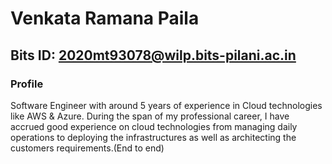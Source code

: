 # Venkata Ramana Paila
## Bits ID: 2020mt93078@wilp.bits-pilani.ac.in


### Profile

Software Engineer with around 5 years of experience in Cloud technologies like AWS & Azure. During the span of my professional career, I have accrued good experience on cloud technologies from managing daily operations to deploying the infrastructures as well as architecting the customers requirements.(End to end)


